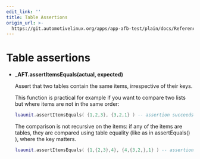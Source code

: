 ```yaml
---
edit_link: ''
title: Table Assertions
origin_url: >-
  https://git.automotivelinux.org/apps/app-afb-test/plain/docs/Reference/LuaUnitAssertionFunctions/6_TableAssertions.md?h=flounder
---
```


<!-- WARNING: This file is generated by fetch_docs.js using /home/boron/Documents/AGL/docs-webtemplate/site/_data/tocs/apis_services/flounder/flounder-app-afb-test-developer-guides-api-services-book.yml -->

# Table assertions

* **_AFT.assertItemsEquals(actual, expected)**

    Assert that two tables contain the same items, irrespective of their keys.

    This function is practical for example if you want to compare two lists but
    where items are not in the same order:

    ```lua
    luaunit.assertItemsEquals( {1,2,3}, {3,2,1} ) -- assertion succeeds
    ```
    The comparison is not recursive on the items: if any of the items are tables,
    they are compared using table equality (like as in assertEquals() ), where the
    key matters.

    ```lua
    luaunit.assertItemsEquals( {1,{2,3},4}, {4,{3,2,},1} ) -- assertion fails because {2,3} ~= {3,2}
    ```